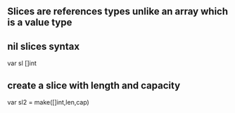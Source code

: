 ## Slices are references types unlike an array which is a value type

## nil slices syntax
var sl []int

## create a slice with length and capacity
var sl2 = make([]int,len,cap)
